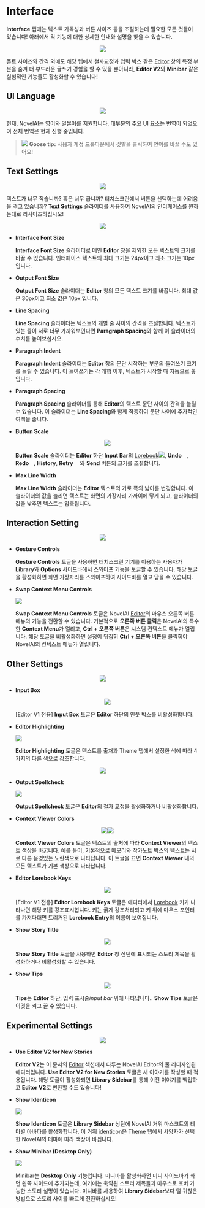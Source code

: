 # Interface

**Interface** 탭에는 텍스트 가독성과 버튼 사이즈 등을 조절하는데 필요한 모든 것들이 있습니다! 아래에서 각 기능에 대한 상세한 안내와 설명을 찾을 수 있습니다.

<p align="center"><img src="./InterfaceOverview.png"></p>

폰트 사이즈와 간격 외에도 해당 텝에서 철자교정과 입력 박스 같은 [Editor](./editor.md) 창의 특정 부분을 숨겨 더 부드러운 글쓰기 경험을 할 수 있을 뿐아니라, **Editor V2**와 **Minibar** 같은 실험적인 기능들도 활성화할 수 있습니다!


## UI Language

<p align="center"><img src="./UILangShot.png"></p>

현재, NovelAI는 영어와 일본어를 지원합니다. 대부분의 주요 UI 요소는 번역이 되었으며 전체 번역은 현재 진행 중입니다.

> ![](./goose.png) **Goose tip:**
사용자 계정 드롭다운에서 깃발을 클릭하여 언어를 바꿀 수도 있어요!

## Text Settings

<p align="center"><img src="./TextSettingsShot.png"></p>

텍스트가 너무 작습니까? 혹은 너무 큽니까? 터치스크린에서 버튼을 선택하는데 어려움을 겪고 있습니까? **Text Settings** 슬라이더를 사용하여 NovelAI의 인터페이스를 원하는대로 리사이즈하십시오!

<p align="center"><img src="./InterfaceSliderExample.png"></p>

- **Interface Font Size**<p>
**Interface Font Size** 슬라이더로 메인 **Editor** 창을 제외한 모든 텍스트의 크기를 바꿀 수 있습니다. 인터페이스 텍스트의 최대 크기는 24px이고 최소 크기는 10px 입니다.</p>

- **Output Font Size**<p>
**Output Font Size** 슬라이더는 **Editor** 창의 모든 텍스트 크기를 바꿉니다. 최대 값은 30px이고 최소 값은 10px 입니다.
</p>

- **Line Spacing**<p>
**Line Spacing** 슬라이더는 텍스트의 개별 줄 사이의 간격을 조절합니다. 텍스트가 있는 줄이 서로 너무 가까워보인다면 **Paragraph Spacing**와 함께 이 슬라이더의 수치를 높여보십시오.
</p>

- **Paragraph Indent**<p>
**Paragraph Indent** 슬라이더는 **Editor** 창의 문단 시작하는 부분의 들여쓰기 크기를 늘릴 수 있습니다. 이 들여쓰기는 각 개행 이후, 텍스트가 시작할 때 자동으로 놓입니다.
</p>

- **Paragraph Spacing**<p>
**Paragraph Spacing** 슬라이더를 통해 **Editor**의 텍스트 문단 사이의 간격을 늘릴 수 있습니다. 이 슬라이더는 **Line Spacing**와 함꼐 작동하여 문단 사이에 추가적인 여백을 줍니다.
</p>

- **Button Scale**<p align="center"><img src="./InputBarShot.png"></p>
**Button Scale** 슬라이더는 **Editor** 하단 **Input Bar**의 [Lorebook](./lorebook.md)![](./LoreBook.svg), **Undo** <img src="./undo.svg" height="9">, **Redo** <img src="./redo.svg" height="9">, **History**, **Retry** <img src="./retry.svg" height="14">와 **Send** 버튼의 크기를 조절합니다.
</p>

- **Max Line Width**<p>
**Max Line Width** 슬라이더는 **Editor** 텍스트의 가로 폭의 넓이를 변경합니다. 이 슬라이더의 값을 늘리면 텍스트는 화면의 가장자리 가까이에 닿게 되고, 슬라이더의 값을 낮추면 텍스트는 압축됩니다.
</p>

## Interaction Setting

<p align="center"><img src="./InteractionSettingsShot.png"></p>

- **Gesture Controls**<p>
**Gesture Controls** 토글을 사용하면 터치스크린 기기를 이용하는 사용자가 **Library**와 **Options** 사이드바에서 스와이프 기능을 토글할 수 있습니다. 해당 토글을 활성화하면 화면 가장자리를 스와이프하여 사이드바를 열고 닫을 수 있습니다.
</p>

- **Swap Context Menu Controls**<p><img src="./RClickMenuShot.png"></p>
**Swap Context Menu Controls** 토글은 NovelAI [Editor](./editor.md)의 마우스 오른쪽 버튼 메뉴의 기능을 전환할 수 있습니다. 기본적으로 **오른쪽 버튼 클릭**은 NovelAI의 특수한 **Context Menu**가 열리고, **Ctrl + 오른쪽 버튼**은 시스템 컨텍스트 메뉴가 열립니다. 해당 토글을 비활성화하면 설정이 뒤집혀 **Ctrl + 오른쪽 버튼**을 클릭히야 NovelAI의 컨텍스트 메뉴가 열립니다.


## Other Settings

<p align="center"><img src="./OtherInterfaceSettingsShot.png"></p>

- **Input Box**<p align="center"><img src="./InputBoxShot.png"></p>
[Editor V1 전용] **Input Box** 토글은 **Editor** 하단의 인풋 박스를 비활성화합니다.


- **Editor Highlighting**<p><img src="./ThemeTextColors.png"></p>
**Editor Highlighting** 토글은 텍스트를 출처과 Theme 탭에서 설정한 색에 따라 4가지의 다른 색으로 강조합니다.

<p align="center"><img src="./EditorHighlightShot.png"></p>


- **Output Spellcheck**<p><img src="./SpellcheckShot.png"></p>
**Output Spellcheck** 토글은 **Editor**의 철자 교정을 활성화하거나 비활성화합니다.


- **Context Viewer Colors**<p align="center"><img src="./ContextViewerOn.png"><img src="./ContextViewerOff.png"></p>
**Context Viewer Colors** 토글은 텍스트의 출처에 따라 **Context Viewer**의 텍스트 색상을 바꿉니다. 예를 들어, 기본적으로 메모리와 작가노트 박스의 텍스트는 서로 다른 음영있는 노란색으로 나타납니다. 이 토글을 끄면 **Context Viewer** 내의 모든 텍스트가 기본 색상으로 나타납니다.


- **Editor Lorebook Keys**<p align="center"><img src="./LBKeyShot.png"></p>
[Editor V1 전용] **Editor Lorebook Keys** 토글은 에디터에서 [Lorebook](./lorebook.md) 키가 나타나면 해당 키를 강조표시힙니다. 키는 굵게 강조처리되고 키 위에 마우스 포인터를 가져다대면 트리거된 **Lorebook Entry**의 이름이 보여집니다.

- **Show Story Title**<p align="center"><img src="./StoryTitleShot.png"></p>
**Show Story Title** 토글을 사용하면 **Editor** 창 산단에 표시되는 스토리 제목을 활성화하거나 비활성화할 수 있습니다.


- **Show Tips**<p align="center"><img src="./TipsShot.png"></p>
**Tips**는 **Editor** 하단, 입력 표시줄*input bar* 위에 나타납니다.. **Show Tips** 토글은 이것을 켜고 끌 수 있습니다.

## Experimental Settings

<p align="center"><img src="./ExperimentalInterfaceShot.png"></p>

- **Use Editor V2 for New Stories**<p>
**Editor V2**는 이 문서의 [Editor](./editor.md) 섹션에서 다루는 NovelAI Editor의 풀 리디자인된 에디터입니다. **Use Editor V2 for New Stories** 토글은 새 이야기를 작성할 때 적용됩니다. 해당 토글이 활성화되면 **Library Sidebar**를 통해 이전 이야기를 백업하고 **Editor V2**로 변환할 수도 있습니다!
</p>

- **Show Identicon**<p>
<img src="./IdenticonShot.png"><p>
**Show Identicon** 토글은 **Library Sidebar** 상단에 NovelAI 거위 마스코트의 테마별 아바타를 활성화합니다. 이 거위 identicon은 Theme 탭에서 사양자가 선택한 NovelAI의 테마에 따라 색상이 바뀝니다.
</p></p>

- **Show Minibar (Desktop Only)**<p>
<img src="./MiniBarShot.png"><p>
Minibar는 **Desktop Only** 기능입니다. 미니바를 활성화하면 미니 사이드바가 화면 왼쪽 사이드에 추가되는데, 여기에는 축약된 스토리 제목들과 마우스로 호버 가능한 스토리 설명이 있습니다. 미니바를 사용하여 **Library Sidebar**보다 덜 귀찮은 방법으로 스토리 사이를 빠르게 전환하십시오!
</p></p>

